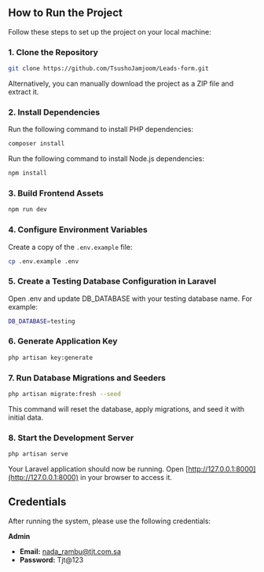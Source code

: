 ## How to Run the Project

Follow these steps to set up the project on your local machine:

### 1. Clone the Repository
```bash
git clone https://github.com/TsushoJamjoom/Leads-form.git
```
Alternatively, you can manually download the project as a ZIP file and extract it.

### 2. Install Dependencies
Run the following command to install PHP dependencies:
```bash
composer install
```

Run the following command to install Node.js dependencies:
```bash
npm install
```

### 3. Build Frontend Assets
```bash
npm run dev
```

### 4. Configure Environment Variables
Create a copy of the `.env.example` file:
```bash
cp .env.example .env
```

### 5. Create a Testing Database Configuration in Laravel

Open .env and update DB_DATABASE with your testing database name. For example:
```bash
DB_DATABASE=testing
```

### 6. Generate Application Key
```bash
php artisan key:generate
```

### 7. Run Database Migrations and Seeders
```bash
php artisan migrate:fresh --seed
```
This command will reset the database, apply migrations, and seed it with initial data.

### 8. Start the Development Server
```bash
php artisan serve
```

Your Laravel application should now be running. Open [http://127.0.0.1:8000](http://127.0.0.1:8000) in your browser to access it.

## Credentials
After running the system, please use the following credentials:

**Admin**
- **Email:** nada_rambu@tjt.com.sa
- **Password:** Tjt@123
